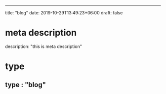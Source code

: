 ---

title: "blog"
date: 2019-10-29T13:49:23+06:00
draft: false

# meta description

description: "this is meta description"

# type

type : "blog"
---
